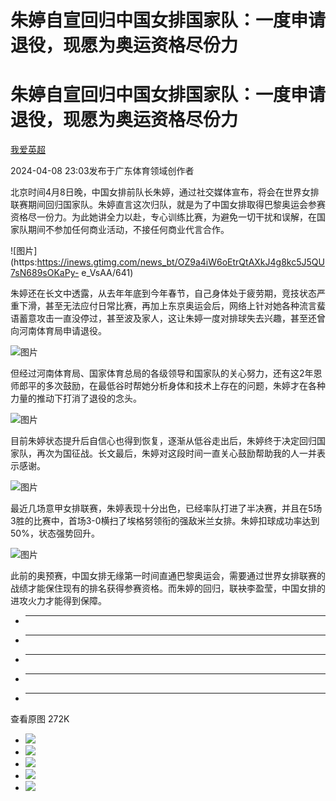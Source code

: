 # 朱婷自宣回归中国女排国家队：一度申请退役，现愿为奥运资格尽份力

# 朱婷自宣回归中国女排国家队：一度申请退役，现愿为奥运资格尽份力

[](https://news.qq.com/omn/author/8QMf23tZ6oIfvDja)

[我爱英超](https://news.qq.com/omn/author/8QMf23tZ6oIfvDja)

2024-04-08 23:03发布于广东体育领域创作者

北京时间4月8日晚，中国女排前队长朱婷，通过社交媒体宣布，将会在世界女排联赛期间回归国家队。朱婷直言这次归队，就是为了中国女排取得巴黎奥运会参赛资格尽一份力。为此她讲全力以赴，专心训练比赛，为避免一切干扰和误解，在国家队期间不参加任何商业活动，不接任何商业代言合作。

![图片](https:https://inews.gtimg.com/news_bt/OZ9a4iW6oEtrQtAXkJ4g8kc5J5QU7sN689sOKaPy-
e_VsAA/641)

朱婷还在长文中透露，从去年年底到今年春节，自己身体处于疲劳期，竞技状态严重下滑，甚至无法应付日常比赛，再加上东京奥运会后，网络上针对她各种流言蜚语蓄意攻击一直没停过，甚至波及家人，这让朱婷一度对排球失去兴趣，甚至还曾向河南体育局申请退役。

![图片](https:https://inews.gtimg.com/news_bt/Oi9M1FKB0k4HZD5QC-8AnEc518DAjmqTInKo8U51ne2jYAA/641)

但经过河南体育局、国家体育总局的各级领导和国家队的关心努力，还有这2年恩师郎平的多次鼓励，在最低谷时帮她分析身体和技术上存在的问题，朱婷才在各种力量的推动下打消了退役的念头。

![图片](https:https://inews.gtimg.com/news_bt/ODPC_q8Ig_mhxmoFD1FTPIS2pEcKXtdpFbHHlJZyoarsAAA/641)

目前朱婷状态提升后自信心也得到恢复，逐渐从低谷走出后，朱婷终于决定回归国家队，再次为国征战。长文最后，朱婷对这段时间一直关心鼓励帮助我的人一并表示感谢。

![图片](https:https://inews.gtimg.com/news_bt/O0QOOVjFrFvIXKbIcGuhwrKy0r8koTr6H8fDYGQWq_uCAAA/641)

最近几场意甲女排联赛，朱婷表现十分出色，已经率队打进了半决赛，并且在5场3胜的比赛中，首场3-0横扫了埃格努领衔的强敌米兰女排。朱婷扣球成功率达到50%，状态强势回升。

![图片](https:https://inews.gtimg.com/news_bt/ORtvoLc4Ycpvcnb7LJr17NvFyR16xgYAaB9MaCygbXTuIAA/641)

此前的奥预赛，中国女排无缘第一时间直通巴黎奥运会，需要通过世界女排联赛的战绩才能保住现有的排名获得参赛资格。而朱婷的回归，联袂李盈莹，中国女排的进攻火力才能得到保障。

  *  ______

  * ______

  * ______

  * ______

  * ______

查看原图 272K

  * ![](https:https://inews.gtimg.com/news_bt/OZ9a4iW6oEtrQtAXkJ4g8kc5J5QU7sN689sOKaPy-e_VsAA/641)
  * ![](https:https://inews.gtimg.com/news_bt/Oi9M1FKB0k4HZD5QC-8AnEc518DAjmqTInKo8U51ne2jYAA/641)
  * ![](https:https://inews.gtimg.com/news_bt/ODPC_q8Ig_mhxmoFD1FTPIS2pEcKXtdpFbHHlJZyoarsAAA/641)
  * ![](https:https://inews.gtimg.com/news_bt/O0QOOVjFrFvIXKbIcGuhwrKy0r8koTr6H8fDYGQWq_uCAAA/641)
  * ![](https:https://inews.gtimg.com/news_bt/ORtvoLc4Ycpvcnb7LJr17NvFyR16xgYAaB9MaCygbXTuIAA/641)

